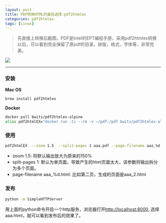 ```yaml
---
layout: post
title: PDF转换HTML的最佳选择:pdf2htmlex
categories: pdf2htmlex
tags: [Linux]
---
```

> 先直接上转换后截图，PDF是Intel的EPT编程手册，采用pdf2htmlex转换以后，可以看到完全保留了原pdf的目录，排版，格式，字体等，非常完美。

![](http://ygjs-static-hz.oss-cn-beijing.aliyuncs.com/images/2.jpeg)

------
### 安装
**Mac OS**
```sh
brew install pdf2htmlex
```
**Docker**
```sh
docker pull bwits/pdf2htmlex-alpine
alias pdf2htmlEX="docker run -ti --rm -v ~/pdf:/pdf bwits/pdf2htmlex-alpine pdf2htmlEX"
```
### 使用
```sh
pdf2htmlEX  --zoom 1.5  --split-pages 1 aaa.pdf --page-filename aaa_%d.html
```
* zoom 1.5: 将默认输出放大为原来的150%
* split-pages 1: 默认为单页面，导致产生的html页面太大，该参数将输出拆分为多个页面。
* page-filename aaa_%d.html: 比如第二页，生成的页面是aaa_2.html

### 发布
```sh
python -m SimpleHTTPServer
```

用上面的python命令开启一个http服务，浏览器打开[http://localhost:8000](http://localhost:8000), 选择aaa.html，就可以看到发布后的效果了。